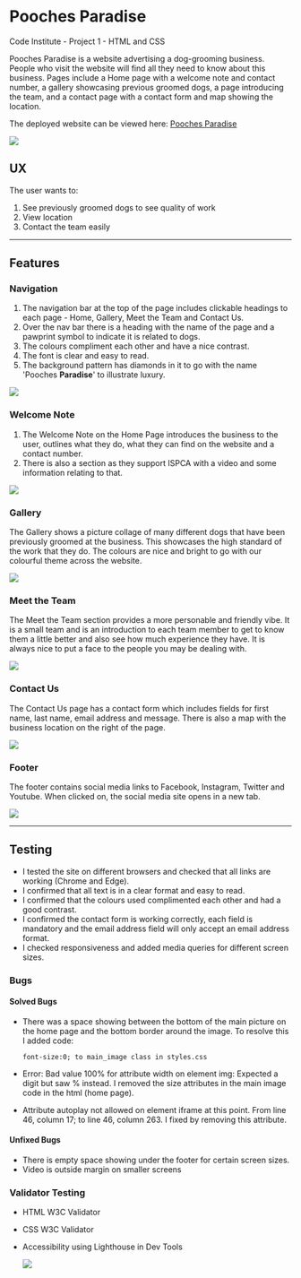 # Pooches Paradise
Code Institute - Project 1 - HTML and CSS

Pooches Paradise is a website advertising a dog-grooming business.  People who visit the website will find all they need to know about this business. Pages include a Home page with a welcome note and contact number, a gallery showcasing previous groomed dogs, a page introducing the team, and a contact page with a contact form and map showing the location.

The deployed website can be viewed here: [Pooches Paradise](https://jordanna-s.github.io/pooches-paradise/)

<img src="assets/images/readmeimages/homepage.JPG"/>


## UX
The user wants to: 

1. See previously groomed dogs to see quality of work
2. View location 
3. Contact the team easily
---
## Features

### Navigation

1. The navigation bar at the top of the page includes clickable headings to each page - Home, Gallery, Meet the Team and Contact Us.
2. Over the nav bar there is a heading with the name of the page and a pawprint symbol to indicate it is related to dogs.
3. The colours compliment each other and have a nice contrast.
4. The font is clear and easy to read.
5. The background pattern has diamonds in it to go with the name 'Pooches **Paradise**' to illustrate luxury. 

<img src="assets/images/readmeimages/navigation.JPG"/>

### Welcome Note

1. The Welcome Note on the Home Page introduces the business to the user, outlines what they do, what they can find on the website and a contact number.
2. There is also a section as they support ISPCA with a video and some information relating to that.

<img src="assets/images/readmeimages/welcome.JPG"/>

### Gallery

The Gallery shows a picture collage of many different dogs that have been previously groomed at the business.  This showcases the high standard of the work that they do.  The colours are nice and bright to go with our colourful theme across the website.

<img src="assets/images/readmeimages/gallerypics.JPG"/>

### Meet the Team

The Meet the Team section provides a more personable and friendly vibe.  It is a small team and is an introduction to each team member to get to know them a little better and also see how much experience they have.  It is always nice to put a face to the people you may be dealing with.

<img src="assets/images/readmeimages/team.JPG"/>

### Contact Us

The Contact Us page has a contact form which includes fields for first name, last name, email address and message.  There is also a map with the business location on the right of the page.

<img src="assets/images/readmeimages/contact.JPG"/>

### Footer 

The footer contains social media links to Facebook, Instagram, Twitter and Youtube.  When clicked on, the social media site opens in a new tab.

<img src="assets/images/readmeimages/footer.JPG"/>

----

## Testing

- I tested the site on different browsers and checked that all links are working (Chrome and Edge).
- I confirmed that all text is in a clear format and easy to read.
- I confirmed that the colours used complimented each other and had a good contrast.
- I confirmed the contact form is working correctly, each field is mandatory and the email address field will only accept an email address format.
- I checked responsiveness and added media queries for different screen sizes.

### Bugs

#### Solved Bugs

- There was a space showing between the bottom of the main picture on the home page and the bottom border around the image.  To resolve this I added code:

    `font-size:0; to main_image class in styles.css`
- Error: Bad value 100% for attribute width on element img: Expected a digit but saw % instead.  I removed the size attributes in the main image code in the html (home page).

- Attribute autoplay not allowed on element iframe at this point. From line 46, column 17; to line 46, column 263.  I fixed by removing this attribute.

#### Unfixed Bugs

- There is empty space showing under the footer for certain screen sizes.
- Video is outside margin on smaller screens

### Validator Testing

- HTML W3C Validator

- CSS W3C Validator

- Accessibility using Lighthouse in Dev Tools

    <img src="assets/images/readmeimages/accessibility.JPG"/>